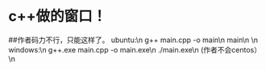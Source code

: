 # c++做的窗口！
##作者码力不行，只能这样了。
ubuntu:\n
g++ main.cpp -o main\n
main\n
\n
windows:\n
g++.exe main.cpp -o main.exe\n
./main.exe\n
(作者不会centos）\n
